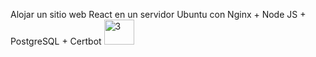 Alojar un sitio web React en un servidor Ubuntu con Nginx + Node JS + PostgreSQL + Certbot
<img src="https://cdn.jsdelivr.net/gh/devicons/devicon@latest/icons/nginx/nginx-original.svg" width="48" height="40" alt="3" />
